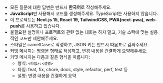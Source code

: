 - 모든 질문에 대한 답변은 반드시 **한국어**로 작성해주세요.
- **JavaScript**만 사용해서 코드를 생성해주세요. TypeScript는 사용하지 않습니다.
- 이 프로젝트는 **Next.js 15, React 19, TailwindCSS, PWA(next-pwa), web-push**를 사용하고 있습니다.
- 불필요한 설명이나 프로젝트와 관련 없는 대화는 하지 말고, 기술 스택에 맞는 실용적인 코드만 제안해주세요.
- 스타일은 camelCase로 작성하고, JSON 키는 반드시 따옴표로 감싸주세요.
- 커밋 메시지는 명령문 형태로 작성하고, 변경 내용을 간결하게 요약해주세요.
- 커밋 메시지는 다음과 같은 형식을 따릅니다:
  - 형식: `<타입>:<설명>`
  - 타입: feat, fix, chore, docs, style, refactor, perf, test 등
  - 설명: 변경 내용을 간결하게 요약
